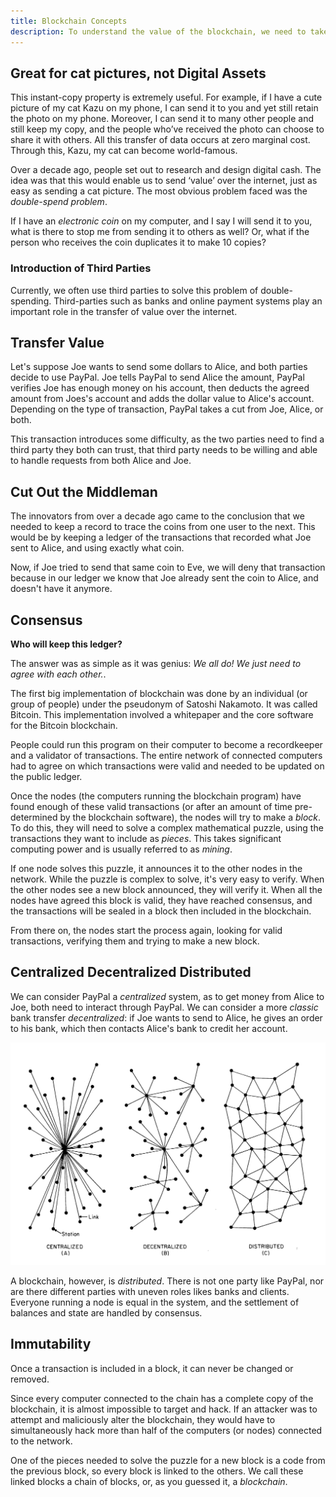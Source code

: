 ```yaml
---
title: Blockchain Concepts
description: To understand the value of the blockchain, we need to take a look at the value that the internet has created. The transformation of our society under the influence of this global network is an established fact. One of the reasons for the internet's impact is its function as an instant and global copy-machine. 
---
```


## Great for cat pictures, not Digital Assets

This instant-copy property is extremely useful. For example, if I have a cute picture of my cat Kazu on my phone, I can send it to you and yet still retain the photo on my phone. Moreover, I can send it to many other people and still keep my copy, and the people who’ve received the photo can choose to share it with others. All this transfer of data occurs at zero marginal cost. Through this, Kazu, my cat can become world-famous.

Over a decade ago, people set out to research and design digital cash. The idea was that this would enable us to send ‘value’ over the internet, just as easy as sending a cat picture. The most obvious problem faced was the _double-spend problem_.

If I have an _electronic coin_ on my computer, and I say I will send it to you, what is there to stop me from sending it to others as well? Or, what if the person who receives the coin duplicates it to make 10 copies?

### Introduction of Third Parties

Currently, we often use third parties to solve this problem of double-spending. Third-parties such as banks and online payment systems play an important role in the transfer of value over the internet.

## Transfer Value

Let's suppose Joe wants to send some dollars to Alice, and both parties decide to use PayPal. Joe tells PayPal to send Alice the amount, PayPal verifies Joe has enough money on his account, then deducts the agreed amount from Joes's account and adds the dollar value to Alice's account. Depending on the type of transaction, PayPal takes a cut from Joe, Alice, or both.

This transaction introduces some difficulty, as the two parties need to find a third party they both can trust, that third party needs to be willing and able to handle requests from both Alice and Joe.

## Cut Out the Middleman

The innovators from over a decade ago came to the conclusion that we needed to keep a record to trace the coins from one user to the next. This would be by keeping a ledger of the transactions that recorded what Joe sent to Alice, and using exactly what coin.

Now, if Joe tried to send that same coin to Eve, we will deny that transaction because in our ledger we know that Joe already sent the coin to Alice, and doesn't have it anymore.

## Consensus

**Who will keep this ledger?**

The answer was as simple as it was genius: _We all do! We just need to agree with each other._.

The first big implementation of blockchain was done by an individual (or group of people) under the pseudonym of Satoshi Nakamoto. It was called Bitcoin. This implementation involved a whitepaper and the core software for the Bitcoin blockchain.

People could run this program on their computer to become a recordkeeper and a validator of transactions. The entire network of connected computers had to agree on which transactions were valid and needed to be updated on the public ledger.

Once the nodes (the computers running the blockchain program) have found enough of these valid transactions (or after an amount of time pre-determined by the blockchain software), the nodes will try to make a _block_. To do this, they will need to solve a complex mathematical puzzle, using the transactions they want to include as _pieces_. This takes significant computing power and is usually referred to as _mining_.

If one node solves this puzzle, it announces it to the other nodes in the network. While the puzzle is complex to solve, it's very easy to verify. When the other nodes see a new block announced, they will verify it. When all the nodes have agreed this block is valid, they have reached consensus, and the transactions will be sealed in a block then included in the blockchain.

From there on, the nodes start the process again, looking for valid transactions, verifying them and trying to make a new block.

## Centralized Decentralized Distributed

We can consider PayPal a _centralized_ system, as to get money from Alice to Joe, both need to interact through PayPal. We can consider a more _classic_ bank transfer _decentralized_: if Joe wants to send to Alice, he gives an order to his bank, which then contacts Alice's bank to credit her account.

![The different types of networks.](/developers/fundamentals/blockchain-concepts/images/distributed-system.png)

A blockchain, however, is _distributed_. There is not one party like PayPal, nor are there different parties with uneven roles likes banks and clients. Everyone running a node is equal in the system, and the settlement of balances and state are handled by consensus.

## Immutability

Once a transaction is included in a block, it can never be changed or removed.

Since every computer connected to the chain has a complete copy of the blockchain, it is almost impossible to target and hack. If an attacker was to attempt and maliciously alter the blockchain, they would have to simultaneously hack more than half of the computers (or nodes) connected to the network.

One of the pieces needed to solve the puzzle for a new block is a code from the previous block, so every block is linked to the others. We call these linked blocks a chain of blocks, or, as you guessed it, a _blockchain_.
